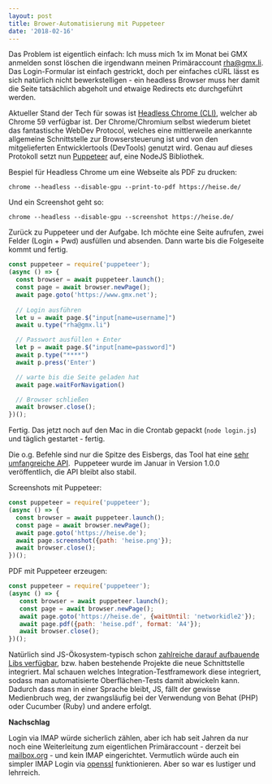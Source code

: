 ```yaml
---
layout: post
title: Brower-Automatisierung mit Puppeteer
date: '2018-02-16'
---
```


Das Problem ist eigentlich einfach: Ich muss mich 1x im Monat bei GMX anmelden sonst löschen die irgendwann meinen Primäraccount rha@gmx.li. Das Login-Formular ist einfach gestrickt, doch per einfaches cURL lässt es sich natürlich nicht bewerkstelligen - ein headless Browser muss her damit die Seite tatsächlich abgeholt und etwaige Redirects etc durchgeführt werden.

Aktueller Stand der Tech für sowas ist [Headless Chrome (CLI)](https://developers.google.com/web/updates/2017/04/headless-chrome), welcher ab Chrome 59 verfügbar ist. Der Chrome/Chromium selbst wiederum bietet das fantastische WebDev Protocol, welches eine mittlerweile anerkannte allgemeine Schnittstelle zur Browsersteuerung ist und von den mitgelieferten Entwicklertools (DevTools) genutzt wird. Genau auf dieses Protokoll setzt nun [Puppeteer](https://github.com/GoogleChrome/puppeteer) auf, eine NodeJS Bibliothek.

<!--more-->

Bespiel für Headless Chrome um eine Webseite als PDF zu drucken:

```
chrome --headless --disable-gpu --print-to-pdf https://heise.de/
```

Und ein Screenshot geht so:

```
chrome --headless --disable-gpu --screenshot https://heise.de/
```

Zurück zu Puppeteer und der Aufgabe. Ich möchte eine Seite aufrufen, zwei Felder (Login + Pwd) ausfüllen und absenden. Dann warte bis die Folgeseite kommt und fertig.

```js
const puppeteer = require('puppeteer');
(async () => {
  const browser = await puppeteer.launch();
  const page = await browser.newPage();
  await page.goto('https://www.gmx.net');
  
  // Login ausführen
  let u = await page.$("input[name=username]")
  await u.type("rha@gmx.li")

  // Passwort ausfüllen + Enter
  let p = await page.$("input[name=password]")
  await p.type("****")
  await p.press('Enter')

  // warte bis die Seite geladen hat
  await page.waitForNavigation()

  // Browser schließen
  await browser.close();
})();
```

Fertig. Das jetzt noch auf den Mac in die Crontab gepackt (`node login.js`) und täglich gestartet - fertig.

Die o.g. Befehle sind nur die Spitze des Eisbergs, das Tool hat eine [sehr umfangreiche API](https://github.com/GoogleChrome/puppeteer/blob/master/docs/api.md#).  Puppeteer wurde im Januar in Version 1.0.0 veröffentlich, die API bleibt also stabil.

Screenshots mit Puppeteer:

```js
const puppeteer = require('puppeteer');
(async () => {
  const browser = await puppeteer.launch();
  const page = await browser.newPage();
  await page.goto('https://heise.de');
  await page.screenshot({path: 'heise.png'});
  await browser.close();
})();
```

PDF mit Puppeteer erzeugen:

```js
const puppeteer = require('puppeteer');
(async () => {
   const browser = await puppeteer.launch();
   const page = await browser.newPage();
   await page.goto('https://heise.de', {waitUntil: 'networkidle2'});
   await page.pdf({path: 'heise.pdf', format: 'A4'});
   await browser.close();
})();
```

Natürlich sind JS-Ökosystem-typisch schon [zahlreiche darauf aufbauende Libs verfügbar](https://medium.com/@kensoh/chromeless-chrominator-chromy-navalia-lambdium-ghostjs-autogcd-ef34bcd26907), bzw. haben bestehende Projekte die neue Schnittstelle integriert. Mal schauen welches Integration-Testframework diese integriert, sodass man automatisierte Oberflächen-Tests damit abwickeln kann. Dadurch dass man in einer Sprache bleibt, JS, fällt der gewisse Medienbruch weg, der zwangsläufig bei der Verwendung von Behat (PHP) oder Cucumber (Ruby) und andere erfolgt.

**Nachschlag**

Login via IMAP würde sicherlich zählen, aber ich hab seit Jahren da nur noch eine Weiterleitung zum eigentlichen Primäraccount - derzeit bei [mailbox.org](https://mailbox.org) - und kein IMAP eingerichtet. Vermutlich würde auch ein simpler IMAP Login via [openssl](https://delog.wordpress.com/2011/05/10/access-imap-server-from-the-command-line-using-openssl/) funktionieren. Aber so war es lustiger und lehrreich.
